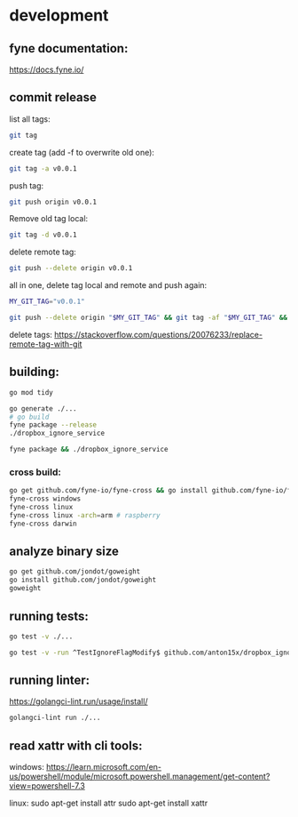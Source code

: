 # development

## fyne documentation:
https://docs.fyne.io/

## commit release
list all tags:
```bash
git tag
```

create tag (add -f to overwrite old one):
```bash
git tag -a v0.0.1
```

push tag:
```bash
git push origin v0.0.1
```

Remove old tag local:
```bash
git tag -d v0.0.1
```

delete remote tag:
```bash
git push --delete origin v0.0.1
```

all in one, delete tag local and remote and push again:
```bash
MY_GIT_TAG="v0.0.1"

git push --delete origin "$MY_GIT_TAG" && git tag -af "$MY_GIT_TAG" && git push origin "$MY_GIT_TAG" && echo "successfully deleted tag $MY_GIT_TAG"
```


delete tags: https://stackoverflow.com/questions/20076233/replace-remote-tag-with-git

## building:
```bash
go mod tidy

go generate ./...
# go build
fyne package --release
./dropbox_ignore_service

fyne package && ./dropbox_ignore_service
```

### cross build:
```bash
go get github.com/fyne-io/fyne-cross && go install github.com/fyne-io/fyne-cross
fyne-cross windows
fyne-cross linux
fyne-cross linux -arch=arm # raspberry
fyne-cross darwin
```

## analyze binary size
```bash
go get github.com/jondot/goweight
go install github.com/jondot/goweight
goweight
```

## running tests:
```bash
go test -v ./...

go test -v -run ^TestIgnoreFlagModify$ github.com/anton15x/dropbox_ignore_service
```

## running linter:
https://golangci-lint.run/usage/install/
```bash
golangci-lint run ./...
```

## read xattr with cli tools:
windows:
https://learn.microsoft.com/en-us/powershell/module/microsoft.powershell.management/get-content?view=powershell-7.3

linux:
sudo apt-get install attr
sudo apt-get install xattr
